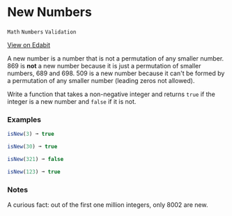 # New Numbers

`Math` `Numbers` `Validation`

[View on Edabit](https://edabit.com/challenge/dydxdTCEpELGMRWeB)

A new number is a number that is not a permutation of any smaller number. 869 is **not** a new number because it is just a permutation of smaller numbers, 689 and 698. 509 is a new number because it can't be formed by a permutation of any smaller number (leading zeros not allowed).

Write a function that takes a non-negative integer and returns `true` if the integer is a new number and `false` if it is not.

### Examples

```js
isNew(3) ➞ true

isNew(30) ➞ true

isNew(321) ➞ false

isNew(123) ➞ true
```

### Notes

A curious fact: out of the first one million integers, only 8002 are new.
